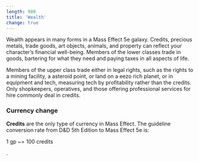 ```yaml
---
length: 980
title: 'Wealth'
change: true
---
```


Wealth appears in many forms in a Mass Effect 5e galaxy. Credits, precious metals, trade goods, art objects, animals, and
property can reflect your character’s financial well-being. Members of the lower classes trade in goods, bartering for
what they need and paying taxes in all aspects of life.

Members of the upper class trade either in legal rights, such as the rights to a mining facility, a asteroid point, or
land on a eezo rich planet, or in equipment and tech, measuring tech by profitability rather than the credits. Only
shopkeepers, operatives, and those offering professional services for hire commonly deal in credits.

### Currency <v-chip color="orange accent-2" text-color="black" class="v-chip--x-small">change</v-chip>
__Credits__ are the only type of currency in Mass Effect. The guideline conversion rate from D&D 5th Edition to Mass
Effect 5e is:

<p class="headline">1 gp ~= 100 credits</p>.

<source-reference pages="43" source="basic"></source-reference>